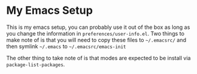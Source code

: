My Emacs Setup
==============

This is my emacs setup, you can probably use it out of the box as long 
as you change the information in `preferences/user-info.el`. Two
things to make note of is that you will need to copy these files to 
`~/.emacsrc/` and then symlink `~/.emacs` to `~/.emacsrc/emacs-init` 

The other thing to take note of is that modes are expected to be
install via `package-list-packages`.
